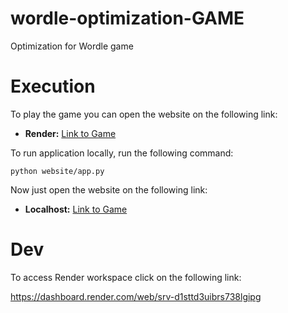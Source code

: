 # wordle-optimization-GAME

Optimization for Wordle game

# Execution

To play the game you can open the website on the following link:
* **Render:** [Link to Game](https://wordle-optimization-game.onrender.com)

To run application locally, run the following command:
```
python website/app.py
```

Now just open the website on the following link:
* **Localhost:** [Link to Game](http://127.0.0.1:5000)

# Dev

To access Render workspace click on the following link:

https://dashboard.render.com/web/srv-d1sttd3uibrs738lgipg
